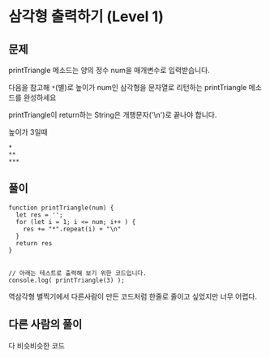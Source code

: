 # 삼각형 출력하기 (Level 1)


## 문제

printTriangle 메소드는 양의 정수 num을 매개변수로 입력받습니다.

다음을 참고해 `*`(별)로 높이가 num인 삼각형을 문자열로 리턴하는 printTriangle 메소드를 완성하세요

printTriangle이 return하는 String은 개행문자('\n')로 끝나야 합니다.

높이가 3일때

```
*
**
***
```


## 풀이

```
function printTriangle(num) {
  let res = '';
  for (let i = 1; i <= num; i++ ) {
  	res += "*".repeat(i) + "\n"
  }
  return res
}


// 아래는 테스트로 출력해 보기 위한 코드입니다.
console.log( printTriangle(3) );
```

역삼각형 별찍기에서 다른사람이 만든 코드처럼 한줄로 줄이고 싶었지만 너무 어렵다.


## 다른 사람의 풀이

다 비슷비슷한 코드